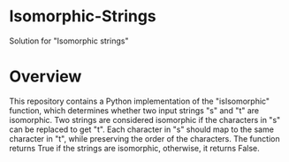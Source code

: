 # Isomorphic-Strings
Solution for "Isomorphic strings"

# Overview

This repository contains a Python implementation of the "isIsomorphic" function, which determines whether two input strings "s" and "t" are isomorphic. Two strings are considered isomorphic if the characters in "s" can be replaced to get "t". Each character in "s" should map to the same character in "t", while preserving the order of the characters. The function returns True if the strings are isomorphic, otherwise, it returns False.
